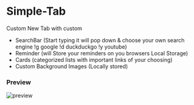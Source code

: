 # Simple-Tab
Custom New Tab with custom
* SearchBar (Start typing it will pop down & choose your own search engine !g google !d duckduckgo !y youtube)
* Reminder (will Store your reminders on you browsers Local Storage)
* Cards (categorized lists with important links of your choosing)
* Custom Background Images (Locally stored)

### Preview
![preview](https://i.imgur.com/VS5aB4R.png)
